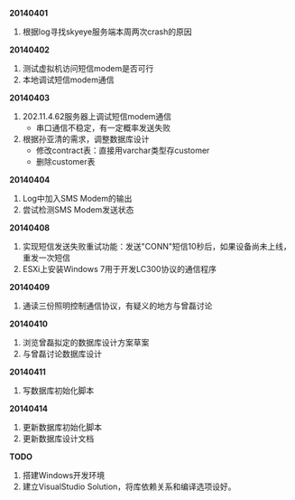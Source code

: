 **20140401**
1. 根据log寻找skyeye服务端本周两次crash的原因

**20140402**
1. 测试虚拟机访问短信modem是否可行
2. 本地调试短信modem通信

**20140403**
1. 202.11.4.62服务器上调试短信modem通信
    - 串口通信不稳定，有一定概率发送失败
2. 根据孙亚清的需求，调整数据库设计
    - 修改contract表：直接用varchar类型存customer
    - 删除customer表

**20140404**
1. Log中加入SMS Modem的输出
2. 尝试检测SMS Modem发送状态

**20140408**
1. 实现短信发送失败重试功能：发送"CONN"短信10秒后，如果设备尚未上线，重发一次短信
2. ESXi上安装Windows 7用于开发LC300协议的通信程序

**20140409**
1. 通读三份照明控制通信协议，有疑义的地方与曾磊讨论

**20140410**
1. 浏览曾磊拟定的数据库设计方案草案
2. 与曾磊讨论数据库设计

**20140411**
1. 写数据库初始化脚本

**20140414**
1. 更新数据库初始化脚本
2. 更新数据库设计文档

**TODO**
1. 搭建Windows开发环境
2. 建立VisualStudio Solution，将库依赖关系和编译选项设好。
